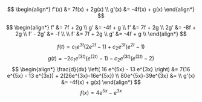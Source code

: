 $$
\begin{align*}  
f'(x) &= 7f(x) + 2g(x) \\  
g'(x) &= -4f(x) + g(x)  
\end{align*}
$$

$$
\begin{align*}  
f' &= 7f + 2g \\  
g' &= -4f + g \\
f' &= 7f + 2g \\  
2g' &= -8f + 2g \\
f' - 2g' &= -f \\  
\\
f' &= 7f + 2g \\  
g' &= -4f + g \\
\end{align*}
$$

$$f(t) = c_1 e^{3 t} (2 e^{2 t} - 1) + c_2 e^{3t} (e^{2 t} - 1)$$
$$g(t) = -2 c_1 e^{(3 t)} (e^{(2 t)} - 1) - c_2 e^{(3 t)} (e^{(2 t)} - 2)$$
$$
\begin{align*}  
\frac{d}{dx} \left( 16 e^{5x} - 13 e^{3x} \right)  &= 7(16 e^{5x} - 13 e^{3x}) + 2(26e^{3x}-16e^{5x}) \\
80e^{5x}-39e^{3x} &= \\
g'(x) &= -4f(x) + g(x)  
\end{align*}
$$
$$f(x) = 4e^{5x}-e^{3x}$$